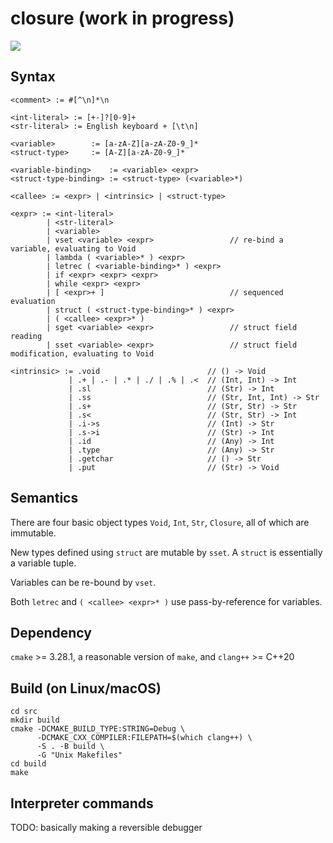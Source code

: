 # closure (work in progress)

![](https://github.com/sdingcn/closure/actions/workflows/auto-test.yml/badge.svg)

## Syntax

```
<comment> := #[^\n]*\n

<int-literal> := [+-]?[0-9]+
<str-literal> := English keyboard + [\t\n]

<variable>        := [a-zA-Z][a-zA-Z0-9_]*
<struct-type>     := [A-Z][a-zA-Z0-9_]*

<variable-binding>    := <variable> <expr>
<struct-type-binding> := <struct-type> (<variable>*)

<callee> := <expr> | <intrinsic> | <struct-type>

<expr> := <int-literal>
        | <str-literal>
        | <variable>
        | vset <variable> <expr>                 // re-bind a variable, evaluating to Void
        | lambda ( <variable>* ) <expr>
        | letrec ( <variable-binding>* ) <expr>
        | if <expr> <expr> <expr>
        | while <expr> <expr>
        | [ <expr>+ ]                            // sequenced evaluation
        | struct ( <struct-type-binding>* ) <expr>
        | ( <callee> <expr>* )
        | sget <variable> <expr>                 // struct field reading
        | sset <variable> <expr>                 // struct field modification, evaluating to Void

<intrinsic> := .void                        // () -> Void
             | .+ | .- | .* | ./ | .% | .<  // (Int, Int) -> Int
             | .sl                          // (Str) -> Int
             | .ss                          // (Str, Int, Int) -> Str
             | .s+                          // (Str, Str) -> Str
             | .s<                          // (Str, Str) -> Int
             | .i->s                        // (Int) -> Str
             | .s->i                        // (Str) -> Int
             | .id                          // (Any) -> Int
             | .type                        // (Any) -> Str
             | .getchar                     // () -> Str
             | .put                         // (Str) -> Void
```

## Semantics

There are four basic object types `Void`, `Int`, `Str`, `Closure`, all of which are immutable.

New types defined using `struct` are mutable by `sset`. A `struct` is essentially a variable tuple.

Variables can be re-bound by `vset`.

Both `letrec` and `( <callee> <expr>* )` use pass-by-reference for variables.

## Dependency

`cmake` >= 3.28.1, a reasonable version of `make`, and `clang++` >= C++20

## Build (on Linux/macOS)

```
cd src
mkdir build
cmake -DCMAKE_BUILD_TYPE:STRING=Debug \
      -DCMAKE_CXX_COMPILER:FILEPATH=$(which clang++) \
      -S . -B build \
      -G "Unix Makefiles"
cd build
make
```

## Interpreter commands

TODO: basically making a reversible debugger
